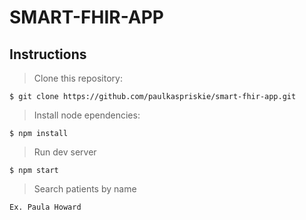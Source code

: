 # SMART-FHIR-APP

## Instructions
> Clone this repository:
```
$ git clone https://github.com/paulkaspriskie/smart-fhir-app.git
```
> Install node ependencies:
```
$ npm install
```
> Run dev server
```
$ npm start  
```
> Search patients by name
```
Ex. Paula Howard
